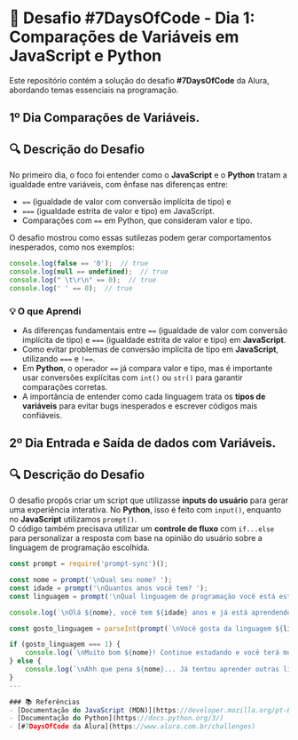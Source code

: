 # 🧠 Desafio #7DaysOfCode - Dia 1: Comparações de Variáveis em JavaScript e Python

Este repositório contém a solução do desafio **#7DaysOfCode** da Alura, abordando temas essenciais na programação.

## 1º Dia **Comparações de Variáveis**.  
## 🔍 Descrição do Desafio

No primeiro dia, o foco foi entender como o **JavaScript** e o **Python** tratam a igualdade entre variáveis, com ênfase nas diferenças entre:
- `==` (igualdade de valor com conversão implícita de tipo) e 
- `===` (igualdade estrita de valor e tipo) em JavaScript.
- Comparações com `==` em Python, que consideram valor e tipo.  

O desafio mostrou como essas sutilezas podem gerar comportamentos inesperados, como nos exemplos:  
```js
console.log(false == '0');  // true
console.log(null == undefined);  // true
console.log(" \t\r\n" == 0);  // true
console.log(' ' == 0);  // true
```

### 💡 O que Aprendi  
- As diferenças fundamentais entre `==` (igualdade de valor com conversão implícita de tipo) e `===` (igualdade estrita de valor e tipo) em **JavaScript**.  
- Como evitar problemas de conversão implícita de tipo em **JavaScript**, utilizando `===` e `!==`.  
- Em **Python**, o operador `==` já compara valor e tipo, mas é importante usar conversões explícitas com `int()` ou `str()` para garantir comparações corretas.  
- A importância de entender como cada linguagem trata os **tipos de variáveis** para evitar bugs inesperados e escrever códigos mais confiáveis.

## 2º Dia **Entrada e Saída de dados com Variáveis**.  
## 🔍 Descrição do Desafio  

O desafio propôs criar um script que utilizasse **inputs do usuário** para gerar uma experiência interativa. No **Python**, isso é feito com `input()`, enquanto no **JavaScript** utilizamos `prompt()`.  
O código também precisava utilizar um **controle de fluxo** com `if...else` para personalizar a resposta com base na opinião do usuário sobre a linguagem de programação escolhida. 

```js
const prompt = require('prompt-sync')();

const nome = prompt('\nQual seu nome? ');
const idade = prompt('\nQuantos anos você tem? ');
const linguagem = prompt('\nQual linguagem de programação você está estudando? ');

console.log(`\nOlá ${nome}, você tem ${idade} anos e já está aprendendo ${linguagem}!`);

const gosto_linguagem = parseInt(prompt(`\nVocê gosta da linguagem ${linguagem}? 1 para SIM // 2 para NÃO `));

if (gosto_linguagem === 1) {
    console.log(`\nMuito bom ${nome}! Continue estudando e você terá muito sucesso`);
} else {
    console.log(`\nAhh que pena ${nome}... Já tentou aprender outras linguagens?`);
}
---

### 📚 Referências  
- [Documentação do JavaScript (MDN)](https://developer.mozilla.org/pt-BR/docs/Web/JavaScript)  
- [Documentação do Python](https://docs.python.org/3/)  
- [#7DaysOfCode da Alura](https://www.alura.com.br/challenges)  

